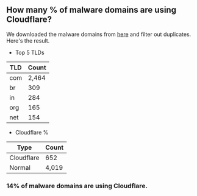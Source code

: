 ## How many % of malware domains are using Cloudflare?


We downloaded the malware domains from [here](https://urlhaus.abuse.ch) and filter out duplicates.
Here's the result.


[//]: # (start replacement)


- Top 5 TLDs

| TLD | Count |
| --- | --- |
| com | 2,464 |
| br | 309 |
| in | 284 |
| org | 165 |
| net | 154 |


- Cloudflare %

| Type | Count |
| --- | --- |
| Cloudflare | 652 |
| Normal | 4,019 |


### 14% of malware domains are using Cloudflare.